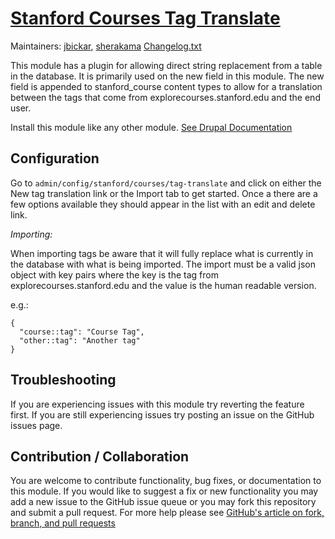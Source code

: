# [Stanford Courses Tag Translate](https://github.com/SU-SWS/stanford_courses)

Maintainers: [jbickar](https://github.com/jbickar), [sherakama](https://github.com/sherakama)
[Changelog.txt](CHANGELOG.txt)

This module has a plugin for allowing direct string replacement from a table
in the database. It is primarily used on the new field in this module. The new
field is appended to stanford_course content types to allow for a translation
between the tags that come from explorecourses.stanford.edu and the end user.

Install this module like any other module. [See Drupal Documentation](https://drupal.org/documentation/install/modules-themes/modules-7)

Configuration
---

Go to `admin/config/stanford/courses/tag-translate` and click on either the
New tag translation link or the Import tab to get started. Once a there are a
few options available they should appear in the list with an edit and delete
link.

*Importing:*

When importing tags be aware that it will fully replace what is currently in the
database with what is being imported. The import must be a valid json object
with key pairs where the key is the tag from explorecourses.stanford.edu and the
value is the human readable version.

e.g.:

```
{
  "course::tag": "Course Tag",
  "other::tag": "Another tag"
}
```


Troubleshooting
---

If you are experiencing issues with this module try reverting the feature first. If you are still experiencing issues try posting an issue on the GitHub issues page.

Contribution / Collaboration
---

You are welcome to contribute functionality, bug fixes, or documentation to this module. If you would like to suggest a fix or new functionality you may add a new issue to the GitHub issue queue or you may fork this repository and submit a pull request. For more help please see [GitHub's article on fork, branch, and pull requests](https://help.github.com/articles/using-pull-requests)
